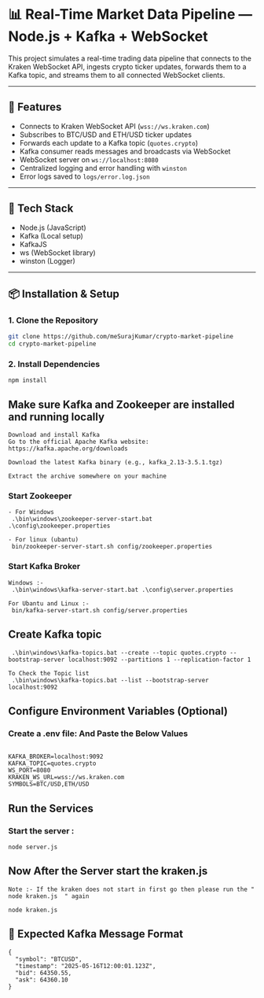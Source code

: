# 📊 Real-Time Market Data Pipeline — Node.js + Kafka + WebSocket

This project simulates a real-time trading data pipeline that connects to the Kraken WebSocket API, ingests crypto ticker updates, forwards them to a Kafka topic, and streams them to all connected WebSocket clients.

---

## 🚀 Features

- Connects to Kraken WebSocket API (`wss://ws.kraken.com`)
- Subscribes to BTC/USD and ETH/USD ticker updates
- Forwards each update to a Kafka topic (`quotes.crypto`)
- Kafka consumer reads messages and broadcasts via WebSocket
- WebSocket server on `ws://localhost:8080`
- Centralized logging and error handling with `winston`
- Error logs saved to `logs/error.log.json`

---

## 🧩 Tech Stack

- Node.js (JavaScript)
- Kafka (Local setup)
- KafkaJS
- ws (WebSocket library)
- winston (Logger)

---

## 📦 Installation & Setup

### 1. Clone the Repository

```bash
git clone https://github.com/meSurajKumar/crypto-market-pipeline
cd crypto-market-pipeline
```

### 2. Install Dependencies
```
npm install
```

## Make sure Kafka and Zookeeper are installed and running locally
```
Download and install Kafka
Go to the official Apache Kafka website: https://kafka.apache.org/downloads

Download the latest Kafka binary (e.g., kafka_2.13-3.5.1.tgz)

Extract the archive somewhere on your machine
```

### Start Zookeeper
```
- For Windows
 .\bin\windows\zookeeper-server-start.bat .\config\zookeeper.properties

- For linux (ubantu)
 bin/zookeeper-server-start.sh config/zookeeper.properties
```
### Start Kafka Broker
```
Windows :- 
 .\bin\windows\kafka-server-start.bat .\config\server.properties

For Ubantu and Linux :- 
 bin/kafka-server-start.sh config/server.properties

```

## Create Kafka topic
```
 .\bin\windows\kafka-topics.bat --create --topic quotes.crypto --bootstrap-server localhost:9092 --partitions 1 --replication-factor 1

To Check the Topic list 
 .\bin\windows\kafka-topics.bat --list --bootstrap-server localhost:9092

```

## Configure Environment Variables (Optional)
### Create a .env file: And Paste the Below Values
```

KAFKA_BROKER=localhost:9092
KAFKA_TOPIC=quotes.crypto
WS_PORT=8080
KRAKEN_WS_URL=wss://ws.kraken.com
SYMBOLS=BTC/USD,ETH/USD

```

## Run the Services
### Start the server :
```
node server.js
```

## Now After the Server start the kraken.js
```
Note :- If the kraken does not start in first go then please run the " node kraken.js  " again

node kraken.js

```

## 🔎 Expected Kafka Message Format
```
{
  "symbol": "BTCUSD",
  "timestamp": "2025-05-16T12:00:01.123Z",
  "bid": 64350.55,
  "ask": 64360.10
}

```